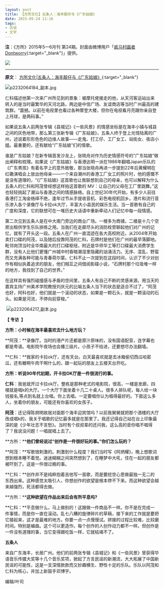 ```yaml
---
layout: post
title: 【方所文化】五条人：海丰靓仔与《广东姑娘》
date: 2015-05-24 11:16
tags:
- 访谈
- 文字
---
```

**注**：《方所》2015年5—6月刊 第24期。封面由微博用户「[疯马村画者Dontworry](https://weibo.com/5339002071/JoSJjm4rc?type=repost#_rnd1603775237455){:target="_blank"}」提供。

![]({{site.cdn}}/assets/imgs/fangsuo2015-05&06.jpg)

<hr class="stylish">

**原文**：
[方所文化|五条人：海丰靓仔与《广东姑娘》](http://www.fangsuo.com/Home/Active/details?id=104){:target="_blank"}

![p2232064184_副本.jpg](http://www.fangsuo.com/Public/Upload/ueditor/201612281482916448962798.jpg "201612281482916448962798.jpg")

仁科描述他第一次来广州所见到的景象：被摩托佬接走的他，从天河客运站出来 转入的是当时最繁华的天河北路，两边是中信广场、友谊商店等当时广州最高的建筑群。“震撼。以前在电视里也看过各种摩登大楼，但你在电视看月亮跟你亲自登上月球，是两码事。”

如果说五条人前两张专辑《县城记》《一些风景》的情感坐标是在海丰小镇与城县之间的灰色地带，那么第三张新专辑《广东姑娘》，五条人终于登上光怪陆离的广州，述说着形形色色的边缘人故事——走鬼、打工仔、工厂女工、站街女、夜店小姐。最重要的，还有献给“广东姑娘”们的情歌。

谁是广东姑娘？在新专辑首发沙龙上，张晓舟对作为历史情感符号的“广东姑娘”做出阐释和梳理。如果说《广东姑娘》与香港达明一派在1986年翻唱Japan乐队的《广东男孩》有着名字上的意外致敬，那当张晓舟再进一步提到22年后黄耀明在红磡演唱会上放出他母亲——一个来自潮州的香港工厂女工的照片时，他的感慨不是没有道理的，“《广东姑娘》这首歌也让我联想到自己的母亲，也可以解释为什么五条人的仁科和阿茂曾经想这样拍这首歌的 MV：让自己的父母在工厂里跳舞。”这也轻轻挑起了潮汕与香港之间的情感脉络。自上世纪30年代开始，有多少人前往香港打工淘金络绎不绝，逢年过节从手提收音机、彩色电视机回乡。港片和流行音乐渗入各个录像厅与卡拉ok大厅，丰富大小县民的娱乐生活。当一首歌有自己的广度和深度，它的联想可在一堆历史大话语中重新牵动人们记忆中每一段情感。

第二次见到五条人是在中大南门旁边的商业广场。一楼多为商铺，二楼是十几个空房出租供学生乐队排练之用。当我们在走廊尽头的消防栓旁聊起他们对广州的记忆，就有了开头这一段。五条人在广州一直混迹在各大高校附近。从2004年开始卖打口碟的阿茂，以及随后投靠阿茂的仁科，石牌村是他们在广州的最早落脚地。毗邻岗顶当时全华南最大的打口碟枢纽，附近是华师华工等打口碟最大消费学生群，没有人比他们更懂广州城中村昏暗潮湿里隐藏的汹涌活力。无序、混乱、野蛮而又充满各种可能与青春荷尔蒙。仁科不止一次提到在这段时间，认识了不少对创作有相似执着追求的朋友，他们相互之间借阅影碟小说，“石牌村那个垃圾堆一样的地方，我找到了自己的世界。”

在这样具有强烈碰撞感与矛盾的空间里，五条人有自己不断的灵感来源。用当天的嘉宾主持广州美术学院教授刘庆元的比喻五条人当下的状态是适合不过了，“阿茂也好，阿科也好，他们就是一个滚动的状态，如果是一颗石头，就是一颗滚动的石头。如果是河流，不停向前穿梭。”

 ![p2232064217_副本.jpg](http://www.fangsuo.com/Public/Upload/ueditor/201612281482916459132012.jpg "201612281482916459132012.jpg")

**【 专访  】**

**方所：小时候在海丰最喜欢去什么地方玩？**

**阿茂：**录像厅。当时的港产片还都是原汁原味的，没有国语配音，连字幕也都是粤语。电影院午夜场也会播三级片。小孩子不给进，还要想尽办法翻墙。

**仁科：**我家的卡拉ok厅，还有天台。白天最喜欢就是去冰箱偷切西瓜哈密瓜，还有糖啊牛肉干啊什么的，跟一起玩的朋友上五楼天台开吃。

**方所：听说90年代初期，开卡拉OK厅是一件很流行的事。**

**仁科**：我爸就开过卡拉ok厅。整栋是那种老式的电影院，很高，一楼是发廊，四楼就是唱k的大厅。一个大厅下面坐着十几二十桌人。很多人排队呢，每人给一块钱报名,等点到名就上台唱。你上去唱，一定要唱你认为唱得最好的。下面这么多人，坐着你的朋友，可能还有你喜欢的女孩子。

**阿茂**：还记得陈炯明故居对面那个海丰迎宾馆吗？以前我舅舅就把那个酒楼的大厅改成唱k的，我关于唱歌的记忆最多就是在那里了。我还记得自己站在台上印象最深的是《少年壮志不言愁》。当时有个叔叔辈的还问我，这么高的音你唱不唱得了？我说没问题！一唱就唱上去了。

**方所：****他们曾经说过“创作是一件很好玩的事。”你们怎么玩的？**

**阿茂：**写歌很刺激的。刺激到什么程度？我们当时写《阿炳耀》，晚上想歌词想到根本睡不着觉。迷迷糊糊之间突然想到了，在睡梦中大吼，住在一起的朋友都被吓到了。这是一件很过瘾的事。

**仁科：**创作并不是纯粹抱着吉他写一首歌，而是要挖空心思做最独一无二的东西出来。这种感觉太吸引人，你想创作的欲望是根本停不下来。而这种欲望会越来越强烈，死活都得去做。

**方所：****这种欲望在作品出来后会有所平息吗?**

**仁科：**平息做什么，马上做别的！这跟做一件商品不一样。你不是在完成一件事情，而是你一直在滚动。乱七八糟的旋律碎片的草稿，接下来的工作就是要把它接起来，这才是最难的地方。你要一点一点慢慢试。拼接的过程比较难，比较磨时间。特别是编曲。这个可以更造作。每个创作的人创作动力都不一样。但创作是一件没有道理的事，当它变得跟吃饭一样，它就枯竭不了。

**五条人**

来自广东海丰，长居广州。他们的前两张专辑《县城记》和《一些风景》曾获得华语音乐传媒大奖等十几个音乐奖项，掀起了方言民谣的新潮流，大大拓展了中国新民谣的可能性，这是一支深情款款而又妙趣横生、野性十足的乐队。乐队以阿茂和仁科为核心，并加上新鼓手邓博宇。

编辑/叶司
